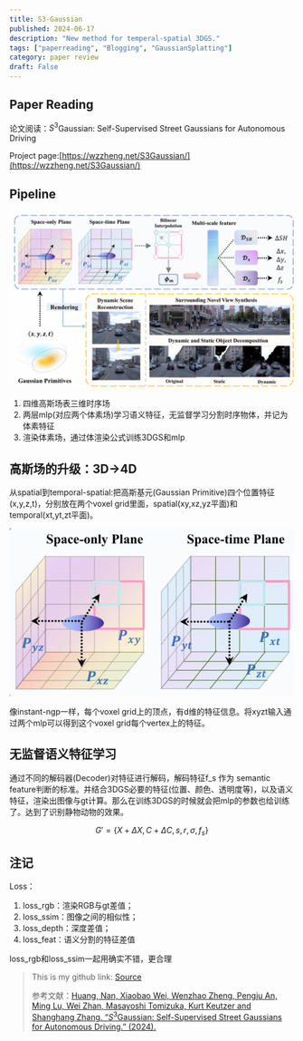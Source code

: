 ```yaml
---
title: S3-Gaussian 
published: 2024-06-17
description: "New method for temperal-spatial 3DGS."
tags: ["paperreading", "Blogging", "GaussianSplatting"]
category: paper review
draft: False
---
```


## Paper Reading

论文阅读：$S^3$Gaussian: Self-Supervised Street Gaussians for Autonomous Driving

Project page:[https://wzzheng.net/S3Gaussian/](https://wzzheng.net/S3Gaussian/)

## Pipeline

<center>

![pipeline](./image00.png)
</center>

1. 四维高斯场表三维时序场
2. 两层mlp(对应两个体素场)学习语义特征，无监督学习分割时序物体，并记为体素特征
3. 渲染体素场，通过体渲染公式训练3DGS和mlp

## 高斯场的升级：3D→4D  

从spatial到temporal-spatial:把高斯基元(Gaussian Primitive)四个位置特征(x,y,z,t)，分别放在两个voxel grid里面，spatial(xy,xz,yz平面)和temporal(xt,yt,zt平面)。

<center>

![3D->4D](./image01.png)
</center>

像instant-ngp一样，每个voxel grid上的顶点，有d维的特征信息。将xyzt输入通过两个mlp可以得到这个voxel grid每个vertex上的特征。

## 无监督语义特征学习

通过不同的解码器(Decoder)对特征进行解码，解码特征f_s 作为 semantic feature判断的标准。并结合3DGS必要的特征(位置、颜色、透明度等)，以及语义特征，渲染出图像与gt计算。那么在训练3DGS的时候就会把mlp的参数也给训练了。达到了识别静物动物的效果。

$$
\begin{equation}
G' = \{X + \Delta X, C + \Delta C, s, r, \sigma, f_s\}
\end{equation}
$$

## 注记

Loss：

1. loss_rgb：渲染RGB与gt差值；
2. loss_ssim：图像之间的相似性；
3. loss_depth：深度差值；
4. loss_feat：语义分割的特征差值

loss_rgb和loss_ssim一起用确实不错，更合理

> This is my github link: [Source](https://github.com/Kairui-SHI)
>
> 参考文献：[Huang, Nan, Xiaobao Wei, Wenzhao Zheng, Pengju An, Ming Lu, Wei Zhan, Masayoshi Tomizuka, Kurt Keutzer and Shanghang Zhang. “$\textit{S}^3$Gaussian: Self-Supervised Street Gaussians for Autonomous Driving.” (2024).](https://arxiv.org/html/2405.20323v1#bib)
